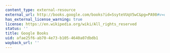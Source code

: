 ```yaml
---
content_type: external-resource
external_url: http://books.google.com/books?id=SsyteVUqV5wC&pg=PA98#v=onepage
has_external_license_warning: true
license: https://en.wikipedia.org/wiki/All_rights_reserved
status: ''
title: Google Books
uid: afae25f6-ab70-4e73-b105-4640a07dbdb1
wayback_url: ''
---
```

